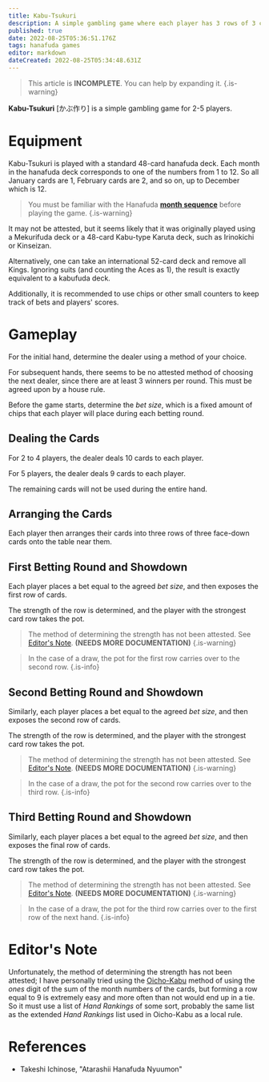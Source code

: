 ```yaml
---
title: Kabu-Tsukuri
description: A simple gambling game where each player has 3 rows of 3 cards.
published: true
date: 2022-08-25T05:36:51.176Z
tags: hanafuda games
editor: markdown
dateCreated: 2022-08-25T05:34:48.631Z
---
```


> This article is **INCOMPLETE**. You can help by expanding it.
{.is-warning}

**Kabu-Tsukuri** [かぶ作り] is a simple gambling game for 2-5 players.

# Equipment
Kabu-Tsukuri is played with a standard 48-card hanafuda deck. Each month in the hanafuda deck corresponds to one of the numbers from 1 to 12. So all January cards are 1, February cards are 2, and so on, up to December which is 12.

> You must be familiar with the Hanafuda [**month sequence**](/en/hanafuda/suits#arrangement-of-suits) before playing the game.
{.is-warning}

It may not be attested, but it seems likely that it was originally played using a Mekurifuda deck or a 48-card Kabu-type Karuta deck, such as Irinokichi or Kinseizan.

Alternatively, one can take an international 52-card deck and remove all Kings. Ignoring suits (and counting the Aces as 1), the result is exactly equivalent to a kabufuda deck.

Additionally, it is recommended to use chips or other small counters to keep track of bets and players' scores.

# Gameplay
For the initial hand, determine the dealer using a method of your choice. 

For subsequent hands, there seems to be no attested method of choosing the next dealer, since there are at least 3 winners per round. This must be agreed upon by a house rule.

Before the game starts, determine the *bet size*, which is a fixed amount of chips that each player will place during each betting round.

## Dealing the Cards
For 2 to 4 players, the dealer deals 10 cards to each player.

For 5 players, the dealer deals 9 cards to each player.

The remaining cards will not be used during the entire hand.

## Arranging the Cards
Each player then arranges their cards into three rows of three face-down cards onto the table near them.

## First Betting Round and Showdown
Each player places a bet equal to the agreed *bet size*, and then exposes the first row of cards.

The strength of the row is determined, and the player with the strongest card row takes the pot.

> The method of determining the strength has not been attested. See [Editor's Note](/en/hanafuda/games/kabu-tsukuri#editor's-note). **(NEEDS MORE DOCUMENTATION)**
{.is-warning}

>In the case of a draw, the pot for the first row carries over to the second row.
{.is-info}

## Second Betting Round and Showdown
Similarly, each player places a bet equal to the agreed *bet size*, and then exposes the second row of cards.

The strength of the row is determined, and the player with the strongest card row takes the pot.

> The method of determining the strength has not been attested. See [Editor's Note](/en/hanafuda/games/kabu-tsukuri#editor's-note). **(NEEDS MORE DOCUMENTATION)**
{.is-warning}

>In the case of a draw, the pot for the second row carries over to the third row.
{.is-info}

## Third Betting Round and Showdown
Similarly, each player places a bet equal to the agreed *bet size*, and then exposes the final row of cards.

The strength of the row is determined, and the player with the strongest card row takes the pot.

> The method of determining the strength has not been attested. See [Editor's Note](/en/hanafuda/games/kabu-tsukuri#editor's-note). **(NEEDS MORE DOCUMENTATION)**
{.is-warning}

>In the case of a draw, the pot for the third row carries over to the first row of the next hand.
{.is-info}

# Editor's Note
Unfortunately, the method of determining the strength has not been attested; I have personally tried using the [Oicho-Kabu](/en/kabufuda/games/oicho-kabu) method of using the *ones* digit of the sum of the month numbers of the cards, but forming a row equal to 9 is extremely easy and more often than not would end up in a tie. So it must use a list of *Hand Rankings* of some sort, probably the same list as the extended *Hand Rankings* list used in Oicho-Kabu as a local rule.

# References
- Takeshi Ichinose, "Atarashii Hanafuda Nyuumon"